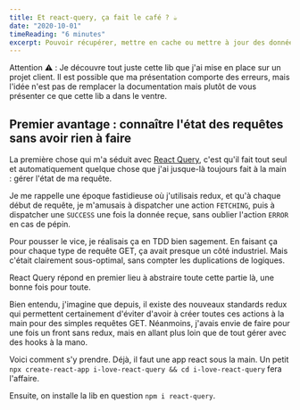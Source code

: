 ```yaml
---
title: Et react-query, ça fait le café ? ☕️
date: "2020-10-01"
timeReading: "6 minutes"
excerpt: Pouvoir récupérer, mettre en cache ou mettre à jour des données dans React et React Native sans toucher à un "global state" ? Ça me plaît bien comme idée ! Voici une lib bien prometteuse qu'il fallait absolument que je vous présente.
---
```


Attention ⚠️ : Je découvre tout juste cette lib que j'ai mise en place sur un projet client.
Il est possible que ma présentation comporte des erreurs, mais l'idée n'est pas
de remplacer la documentation mais plutôt de vous présenter ce que cette lib a
dans le ventre.

## Premier avantage : connaître l'état des requêtes sans avoir rien à faire

La première chose qui m'a séduit avec [React Query](https://react-query.tanstack.com/),
c'est qu'il fait tout seul et automatiquement quelque chose que j'ai jusque-là toujours
fait à la main : gérer l'état de ma requête.

Je me rappelle une époque fastidieuse où j'utilisais redux, et qu'à chaque début de 
requête, je m'amusais à dispatcher une action `FETCHING`, puis à dispatcher une 
`SUCCESS` une fois la donnée reçue, sans oublier l'action `ERROR` en cas de pépin.

Pour pousser le vice, je réalisais ça en TDD bien sagement. En faisant ça pour chaque type de 
requête GET, ça avait presque un côté industriel. Mais c'était clairement sous-optimal, sans compter les duplications de logiques.

React Query répond en premier lieu à abstraire toute cette partie là, une bonne fois pour toute.

Bien entendu, j'imagine que depuis, il existe des nouveaux standards redux qui permettent certainement
d'éviter d'avoir à créer toutes ces actions à la main pour des simples requêtes GET.
Néanmoins, j'avais envie de faire pour une fois un front sans redux, mais en
allant plus loin que de tout gérer avec des hooks à la mano.

Voici comment s'y prendre. Déjà, il faut une app react sous la main. Un petit `npx create-react-app i-love-react-query && cd i-love-react-query` fera l'affaire.

Ensuite, on installe la lib en question `npm i react-query`.